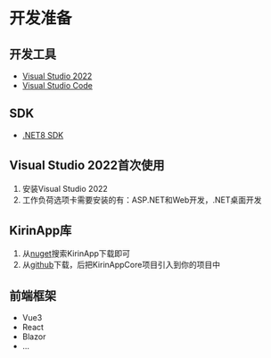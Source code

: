 # 开发准备

## 开发工具
- [Visual Studio 2022](https://visualstudio.microsoft.com/zh-hans/vs/)
- [Visual Studio Code](https://code.visualstudio.com/)

## SDK
- [.NET8 SDK](https://dotnet.microsoft.com/zh-cn/download/dotnet/8.0)

## Visual Studio 2022首次使用
1. 安装Visual Studio 2022
2. 工作负荷选项卡需要安装的有：ASP.NET和Web开发，.NET桌面开发

## KirinApp库
1. 从[nuget](https://www.nuget.org/packages/KirinApp)搜索KirinApp下载即可
2. 从[github](https://github.com/Jaffoo/KirinApp)下载，后把KirinAppCore项目引入到你的项目中

## 前端框架
- Vue3
- React
- Blazor
- ...